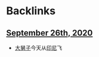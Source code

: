 
# Backlinks
## [September 26th, 2020](<September 26th, 2020.md>)
- [大舅子](<大舅子.md>)今天从[印尼](<印尼.md>)飞

